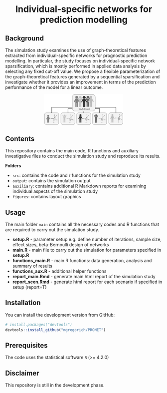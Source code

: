 
<h1 align="center"> Individual-specific networks for prediction modelling </h1>

## Background

The simulation study examines the use of graph-theoretical features
extracted from individual-specific networks for prognostic prediction
modelling. In particular, the study focuses on individual-specific
network sparsification, which is mostly performed in applied data
analysis by selecting any fixed cut-off value. We propose a flexible
parameterization of the graph-theoretical features generated by a
sequential sparsification and investigate whether it provides an
improvement in terms of the prediction performance of the model for a linear outcome.


<p align="center">
    <img src="./figures/ISN.png" style="width:50%" />
</p>


## Contents

This repository contains the main code, R functions and auxiliary
investigative files to conduct the simulation study and reproduce its
results.

**Folders**

- `src`: contains the code and r functions for the simulation study
- `output`: contains the simulation output 
- `auxiliary`: contains additional R Markdown reports for examining individual aspects of the simulation study
- `figures`: contains layout graphics

## Usage

The main folder `main` contains all the necessary codes and R functions that are required to carry out the simulation study.

- **setup.R** - parameter setup e.g. define number of iterations, sample size, effect sizes, beta-Bernoulli design of networks
- **main.R** - main file to carry out the simulation for parameters specified in **setup.R**
- **functions_main.R** - main R functions: data generation, analysis and summary of results
- **functions_aux.R** - additional helper functions
- **report_main.Rmd** - generate main html report of the simulation study
- **report_scen.Rmd** - generate html report for each scenario if specified in setup (report=T)

## Installation

You can install the development version from GitHub:

``` r
# install.packages("devtools")
devtools::install_github("mgregorich/PRONET")
```

## Prerequisites

The code uses the statistical software `R` (>= 4.2.0)

## Disclaimer

This repository is still in the development phase.

